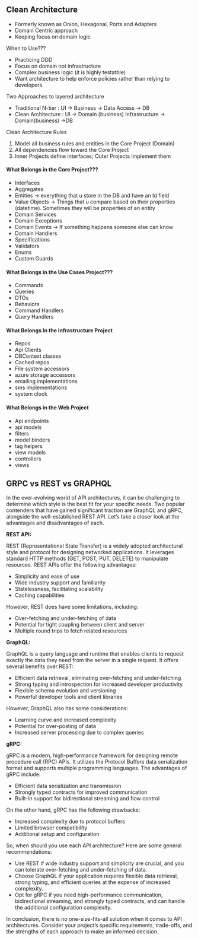 ## Clean Architecture
- Formerly known as Onion, Hexagonal, Ports and Adapters
- Domain Centric approach
- Keeping focus on domain logic

When to Use???
- Practicing DDD
- Focus on domain not infrastructure
- Complex business logic (it is highly testatble)
- Want architecture to help enforce policies rather than relying to developers

Two Approaches to layered architecture
- Traditional N-tier : UI -> Business -> Data Access -> DB
- Clean Architecture :   UI -> Domain (business)
                     Infrastructure -> Domain(business) ->DB

Clean Architecture Rules
1. Model all business rules and entities in the Core Project (Domain)
2. All dependencies flow toward the Core Project 
3. Inner Projects define interfaces; Outer Projects implement them

#### What Belongs in the Core Project???

- Interfaces 
- Aggregates
- Entities -> everything that u store in the DB and have an Id field
- Value Objects -> Things that u compare based on their properties (datetime). Sometimes they will be properties of an entity
- Domain Services
- Domain Exceptions
- Domain Events -> If something happens someone else can know 
- Domain Handlers 
- Specifications
- Validators 
- Enums
- Custom Guards
#### What Belongs in the Use Cases Project???
- Commands
- Queries
- DTOs
- Behaviors
- Command Handlers
- Query Handlers
#### What Belongs In the Infrastructure Project
- Repos
- Api Clients
- DBContext classes
- Cached repos
- File system accessors
- azure storage accessors
- emailing implementations
- sms implementations
- system clock
#### What Belongs in the Web Project
- Api endpoints
- api models
- filters
- model binders
- tag helpers
- view models
- controllers
- views


## GRPC vs REST vs GRAPHQL
In the ever-evolving world of API architectures, it can be challenging to determine which style is the best fit for your specific needs. Two popular contenders that have gained significant traction are GraphQL and gRPC, alongside the well-established REST API. Let’s take a closer look at the advantages and disadvantages of each.

**REST API:**

REST (Representational State Transfer) is a widely adopted architectural style and protocol for designing networked applications. It leverages standard HTTP methods (GET, POST, PUT, DELETE) to manipulate resources. REST APIs offer the following advantages:

- Simplicity and ease of use
- Wide industry support and familiarity
- Statelessness, facilitating scalability
- Caching capabilities

However, REST does have some limitations, including:

- Over-fetching and under-fetching of data
- Potential for tight coupling between client and server
- Multiple round trips to fetch related resources

**GraphQL:**

GraphQL is a query language and runtime that enables clients to request exactly the data they need from the server in a single request. It offers several benefits over REST:

- Efficient data retrieval, eliminating over-fetching and under-fetching
- Strong typing and introspection for increased developer productivity
- Flexible schema evolution and versioning
- Powerful developer tools and client libraries

However, GraphQL also has some considerations:

- Learning curve and increased complexity
- Potential for over-posting of data
- Increased server processing due to complex queries

**gRPC:**

gRPC is a modern, high-performance framework for designing remote procedure call (RPC) APIs. It utilizes the Protocol Buffers data serialization format and supports multiple programming languages. The advantages of gRPC include:

- Efficient data serialization and transmission
- Strongly typed contracts for improved communication
- Built-in support for bidirectional streaming and flow control

On the other hand, gRPC has the following drawbacks:

- Increased complexity due to protocol buffers
- Limited browser compatibility
- Additional setup and configuration

So, when should you use each API architecture? Here are some general recommendations:

- Use REST if wide industry support and simplicity are crucial, and you can tolerate over-fetching and under-fetching of data.
- Choose GraphQL if your application requires flexible data retrieval, strong typing, and efficient queries at the expense of increased complexity.
- Opt for gRPC if you need high-performance communication, bidirectional streaming, and strongly typed contracts, and can handle the additional configuration complexity.

In conclusion, there is no one-size-fits-all solution when it comes to API architectures. Consider your project’s specific requirements, trade-offs, and the strengths of each approach to make an informed decision.